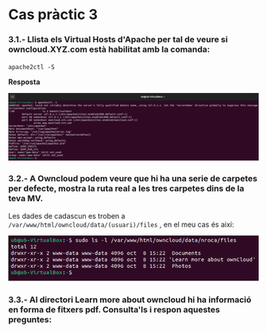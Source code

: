 # Cas pràctic 3

### 3.1.- Llista els Virtual Hosts d'Apache per tal de veure si owncloud.XYZ.com està habilitat amb la comanda:

`apache2ctl -S`

**Resposta**

![captura1](caspr3cap1.png)

### 3.2.- A Owncloud podem veure que hi ha una serie de carpetes per defecte, mostra la ruta real a les tres carpetes dins de la teva MV.
Les dades de cadascun es troben a `/var/www/html/owncloud/data/(usuari)/files` , en el meu cas és així:

![captura2](caspr3cap2.png)


### 3.3.- Al directori Learn more about owncloud hi ha informació en forma de fitxers pdf. Consulta'ls i respon aquestes preguntes:

